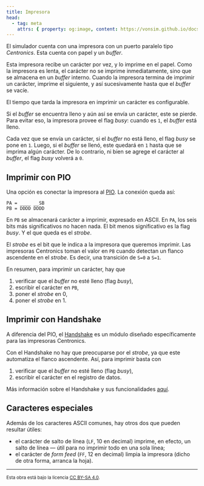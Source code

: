 ```yaml
---
title: Impresora
head:
  - tag: meta
    attrs: { property: og:image, content: https://vonsim.github.io/docs/og/io/devices/printer.png }
---
```


El simulador cuenta con una impresora con un puerto paralelo tipo _Centronics_. Esta cuenta con papel y un _buffer_.

Esta impresora recibe un carácter por vez, y lo imprime en el papel. Como la impresora es lenta, el carácter no se imprime inmediatamente, sino que se almacena en un _buffer_ interno. Cuando la impresora termina de imprimir un carácter, imprime el siguiente, y así sucesivamente hasta que el _buffer_ se vacíe.

El tiempo que tarda la impresora en imprimir un carácter es configurable.

Si el _buffer_ se encuentra lleno y aún así se envía un carácter, este se pierde. Para evitar eso, la impresora provee el flag _busy_: cuando es `1`, el _buffer_ está lleno.

Cada vez que se envía un carácter, si el _buffer_ no está lleno, el flag _busy_ se pone en `1`. Luego, si el _buffer_ se llenó, este quedará en `1` hasta que se imprima algún carácter. De lo contrario, ni bien se agrege el carácter al _buffer_, el flag _busy_ volverá a `0`.

## Imprimir con PIO

Una opción es conectar la impresora al [PIO](/docs/io/modules/pio/). La conexión queda así:

```
PA = ____ __SB
PB = DDDD DDDD
```

En `PB` se almacenará carácter a imprimir, expresado en ASCII. En `PA`, los seis bits más significativos no hacen nada. El bit menos significativo es la flag _busy_. Y el que queda es el _strobe_.

El _strobe_ es el bit que le indica a la impresora que queremos imprimir. Las impresoras Centronics toman el valor en `PB` cuando detectan un flanco ascendente en el _strobe_. Es decir, una transición de `S=0` a `S=1`.

En resumen, para imprimir un carácter, hay que

1. verificar que el _buffer_ no esté lleno (flag _busy_),
2. escribir el carácter en `PB`,
3. poner el _strobe_ en 0,
4. poner el _strobe_ en 1.

## Imprimir con Handshake

A diferencia del PIO, el [Handshake](/docs/io/modules/handshake/) es un módulo diseñado específicamente para las impresoras Centronics.

Con el Handshake no hay que preocuparse por el _strobe_, ya que este automatiza el flanco ascendente. Así, para imprimir basta con

1. verificar que el _buffer_ no esté lleno (flag _busy_),
2. escribir el carácter en el registro de datos.

Más información sobre el Handshake y sus funcionalidades [aquí](/docs/io/modules/handshake).

## Caracteres especiales

Además de los caracteres ASCII comunes, hay otros dos que pueden resultar útiles:

- el carácter de salto de línea (`LF`, 10 en decimal) imprime, en efecto, un salto de línea — útil para no imprimir todo en una sola línea;
- el carácter de _form feed_ (`FF`, 12 en decimal) limpia la impresora (dicho de otra forma, arranca la hoja).

---

<small>Esta obra está bajo la licencia <a target="_blank" rel="license noopener noreferrer" href="http://creativecommons.org/licenses/by-sa/4.0/">CC BY-SA 4.0</a>.</small>
